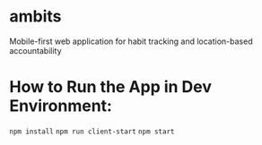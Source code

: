 # ambits
Mobile-first web application for habit tracking and location-based accountability

# How to Run the App in Dev Environment:
  `npm install`
  `npm run client-start`
  `npm start`
